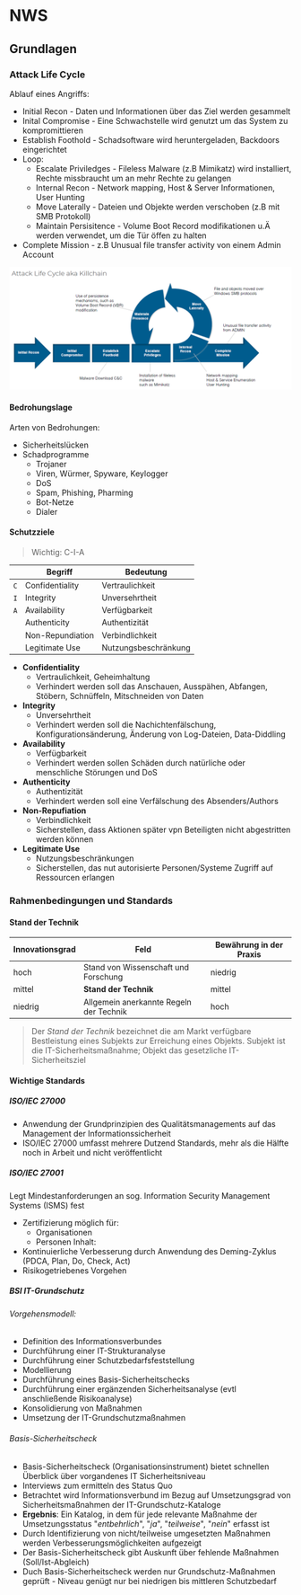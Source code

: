# NWS

## Grundlagen

### Attack Life Cycle

Ablauf eines Angriffs:
- Initial Recon - Daten und Informationen über das Ziel werden gesammelt
- Inital Compromise - Eine Schwachstelle wird genutzt um das System zu kompromittieren
- Establish Foothold - Schadsoftware wird heruntergeladen, Backdoors eingerichtet
- Loop:
    - Escalate Priviledges - Fileless Malware (z.B Mimikatz) wird installiert, Rechte missbraucht um an mehr Rechte zu gelangen
    - Internal Recon - Network mapping, Host & Server Informationen, User Hunting 
    - Move Laterally - Dateien und Objekte werden verschoben (z.B mit SMB Protokoll)
    - Maintain Persisitence - Volume Boot Record modifikationen u.Ä werden verwendet, um die Tür öffen zu halten
- Complete Mission - z.B Unusual file transfer activity von einem Admin Account

![Killchain](./images/killchain.png)

#### Bedrohungslage
Arten von Bedrohungen:
- Sicherheitslücken
- Schadprogramme
  - Trojaner
  - Viren, Würmer, Spyware, Keylogger
  - DoS
  - Spam, Phishing, Pharming
  - Bot-Netze
  - Dialer

#### Schutzziele
> Wichtig: C-I-A

|          |Begriff           |Bedeutung           |
|---       |---               |---                 |
| ```C```  |Confidentiality   |Vertraulichkeit     |
| ```I```  |Integrity         |Unversehrtheit      |
| ```A```  |Availability      |Verfügbarkeit       |
|          |Authenticity      |Authentizität       |
|          |Non-Repundiation  |Verbindlichkeit     |
|          |Legitimate Use    |Nutzungsbeschränkung|

- **Confidentiality**
  - Vertraulichkeit, Geheimhaltung
  - Verhindert werden soll das Anschauen, Ausspähen, Abfangen, Stöbern, Schnüffeln, Mitschneiden von Daten
- **Integrity**
  - Unversehrtheit
  - Verhindert werden soll die Nachichtenfälschung, Konfigurationsänderung, Änderung von Log-Dateien, Data-Diddling
- **Availability**
  - Verfügbarkeit
  - Verhindert werden sollen Schäden durch natürliche oder menschliche Störungen und DoS
- **Authenticity**
  - Authentizität
  - Verhindert werden soll eine Verfälschung des Absenders/Authors
- **Non-Repufiation**
  - Verbindlichkeit
  - Sicherstellen, dass Aktionen später vpn Beteiligten nicht abgestritten werden können
- **Legitimate Use**
  - Nutzungsbeschränkungen
  - Sicherstellen, das nut autorisierte Personen/Systeme Zugriff auf Ressourcen erlangen




### Rahmenbedingungen und Standards

#### Stand der Technik
|Innovationsgrad   |Feld  |Bewährung in der Praxis   |
|---|---|---|
|hoch   |Stand von Wissenschaft und Forschung   |niedrig   |
|mittel   |**Stand der Technik**   |mittel   |
|niedrig   |Allgemein anerkannte Regeln der Technik   |hoch   |

> Der *Stand der Technik* bezeichnet die am Markt verfügbare Bestleistung eines Subjekts zur Erreichung eines Objekts.
> Subjekt ist die IT-Sicherheitsmaßnahme; Objekt das gesetzliche IT-Sicherheitsziel

#### Wichtige Standards
##### ISO/IEC 27000
- Anwendung der Grundprinzipien des Qualitätsmanagements auf das Management der Informationssicherheit
- ISO/IEC 27000 umfasst mehrere Dutzend Standards, mehr als die Hälfte noch in Arbeit und nicht veröffentlicht

##### ISO/IEC 27001
Legt Mindestanforderungen an sog. Information Security Management Systems (ISMS) fest
- Zertifizierung möglich für:
    - Organisationen
    - Personen
Inhalt:  
- Kontinuierliche Verbesserung durch Anwendung des Deming-Zyklus (PDCA, Plan, Do, Check, Act)
- Risikogetriebenes Vorgehen

##### BSI IT-Grundschutz
###### Vorgehensmodell:
- Definition des Informationsverbundes
- Durchführung einer IT-Strukturanalyse
- Durchführung einer Schutzbedarfsfeststellung
- Modellierung
- Durchführung eines Basis-Sicherheitschecks
- Durchführung einer ergänzenden Sicherheitsanalyse (evtl anschließende Risikoanalyse)
- Konsolidierung von Maßnahmen
- Umsetzung der IT-Grundschutzmaßnahmen

###### Basis-Sicherheitscheck
- Basis-Sicherheitscheck (Organisationsinstrument) bietet schnellen Überblick über vorgandenes IT Sicherheitsniveau
- Interviews zum ermitteln des Status Quo
- Betrachtet wird Informationsverbund im Bezug auf Umsetzungsgrad von Sicherheitsmaßnahmen der IT-Grundschutz-Kataloge
- **Ergebnis**: Ein Katalog, in dem für jede relevante Maßnahme der Umsetzungsstatus "*entbehrlich*", "*ja*", "*teilweise*", "*nein*" erfasst ist
- Durch Identifizierung von nicht/teilweise umgesetzten Maßnahmen werden Verbesserungsmöglichkeiten aufgezeigt
- Der Basis-Sicherheitscheck gibt Auskunft über fehlende Maßnahmen (Soll/Ist-Abgleich)
- Duch Basis-Sicherheitscheck werden nur Grundschutz-Maßnahmen geprüft - Niveau genügt nur bei niedrigen bis mittleren Schutzbedarf 
